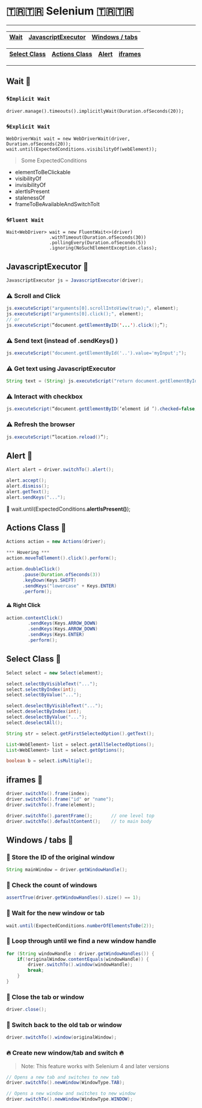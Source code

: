 # 🇹🇷🇹🇷 Selenium 🇹🇷🇹🇷

---

[//]: # (<ul>)

[//]: # (    <li><a href="">Wait</a></li>)

[//]: # (    <li><a href="#JavascriptExecutor">JavascriptExecutor</a></li>)

[//]: # (    <li><a href="#alert">Alert</a></li>)

[//]: # (    <li><a href="#actions">Actions Class</a></li>)

[//]: # (    <li><a href="#select">Select Class </a></li>)

[//]: # (    <li><a href="#iframes">iframes</a></li>)

[//]: # (    <li><a href="#windows">Windows / tabs</a></li>)

[//]: # (</ul>)



| <a href="#wait"> Wait </a> | <a href="#javascriptExecutor">JavascriptExecutor</a> | <a href="#windows">Windows / tabs</a> | 
|----------------------------|------------------------------------------------------|---------------------------------------|

| <a href="#select">Select Class </a> | <a href="#actions">Actions Class</a>|<a href="#alert">Alert</a>| <a href="#iframes">iframes</a> |
|-|-| -| -|
---

<h2 id="wait">Wait 📌</h2>

### 🌀`Implicit Wait`
```jql
driver.manage().timeouts().implicitlyWait(Duration.ofSeconds(20));
```
### 🌀`Explicit Wait`
```jql
WebDriverWait wait = new WebDriverWait(driver, Duration.ofSeconds(20));
wait.until(ExpectedConditions.visibilityOf(webElement));
```

> Some ExpectedConditions
* elementToBeClickable
* visibilityOf
* invisibilityOf
* alertIsPresent
* stalenessOf
* frameToBeAvailableAndSwitchToIt

### 🌀`Fluent Wait`
```jql
Wait<WebDriver> wait = new FluentWait<>(driver)
                .withTimeout(Duration.ofSeconds(30))
                .pollingEvery(Duration.ofSeconds(5))
                .ignoring(NoSuchElementException.class);
```

<h2 id="javascriptExecutor">JavascriptExecutor 📌</h2>

```java
JavascriptExecutor js = JavascriptExecutor(driver);
```
### ⚠️ Scroll and Click
```java
js.executeScript("arguments[0].scrollIntoView(true);", element);
js.executeScript("arguments[0].click();", element);
// or
js.executeScript(“document.getElementByID('...').click();”);
```
### ⚠️ Send text (instead of .sendKeys() )
```java
js.executeScript("document.getElementById('..').value='myInput';");
```
### ⚠️ Get text using JavascriptExecutor
```java
String text = (String) js.executeScript("return document.getElementById('..').value=");
```

### ⚠️ Interact with checkbox
```java
js.executeScript(“document.getElementByID(‘element id ’).checked=false;”);
```

### ⚠️ Refresh the browser
```java
js.executeScript(“location.reload()”);
```

<h2 id="alert">Alert 📌</h2>

```java
Alert alert = driver.switchTo().alert();

alert.accept();
alert.dismiss();
alert.getText();
alert.sendKeys("...");
```
🧨 wait.until(ExpectedConditions.**alertIsPresent()**);

<h2 id="actions">Actions Class 📌</h2>

```java
Actions action = new Actions(driver);

*** Hovering ***
action.moveToElement().click().perform();

action.doubleClick()
      .pause(Duration.ofSeconds(3))
      .keyDown(Keys.SHIFT)
      .sendKeys("lowercase" + Keys.ENTER)
      .perform();
```

#### ⚠️ Right Click
```java
action.contextClick()
        .sendKeys(Keys.ARROW_DOWN)
        .sendKeys(Keys.ARROW_DOWN)
        .sendKeys(Keys.ENTER)
        .perform();
```
<h2 id="select">Select Class 📌</h2>

```java
Select select = new Select(element);

select.selectByVisibleText("...");
select.selectByIndex(int);
select.selectByValue("...");

select.deselectByVisibleText("...");
select.deselectByIndex(int);
select.deselectByValue("...");
select.deselectAll();

String str = select.getFirstSelectedOption().getText();

List<WebElement> list = select.getAllSelectedOptions();
List<WebElement> list = select.getOptions();

boolean b = select.isMultiple();
```
<h2 id="iframes">iframes 📌</h2>

```java
driver.switchTo().frame(index);
driver.switchTo().frame("id" or "name");
driver.switchTo().frame(element);
```
```java
driver.switchTo().parentFrame();       // one level top
driver.switchTo().defaultContent();    // to main body
```

<h2 id="windows">Windows / tabs 📌</h2>

### 🍏 Store the ID of the original window
```java
String mainWindow = driver.getWindowHandle();
```
### 🍏 Check the count of windows
```java
assertTrue(driver.getWindowHandles().size() == 1);
```
### 🍏 Wait for the new window or tab
```java
wait.until(ExpectedConditions.numberOfElementsToBe(2));
```
### 🍏 Loop through until we find a new window handle
```java
for (String windowHandle : driver.getWindowHandles()) {
    if(!originalWindow.contentEquals(windowHandle)) {
        driver.switchTo().window(windowHandle);
        break;
    }
}
```
### 🍏 Close the tab or window
```java
driver.close();
```
### 🍏 Switch back to the old tab or window
```java
driver.switchTo().window(originalWindow);
```

### 🔥 Create new window/tab and switch 🔥

> Note: This feature works with Selenium 4 and later versions

```java
// Opens a new tab and switches to new tab
driver.switchTo().newWindow(WindowType.TAB);

// Opens a new window and switches to new window
driver.switchTo().newWindow(WindowType.WINDOW);
```